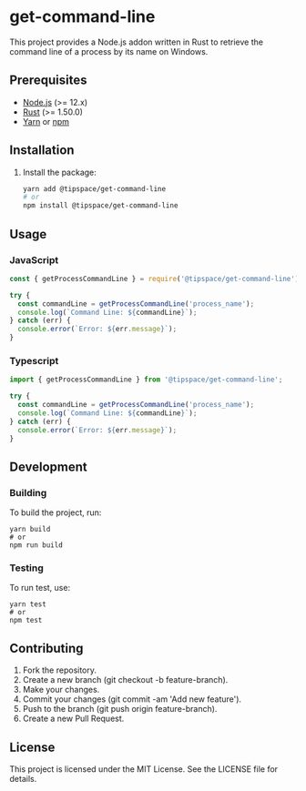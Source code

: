 # get-command-line

This project provides a Node.js addon written in Rust to retrieve the command line of a process by its name on Windows.

## Prerequisites

- [Node.js](https://nodejs.org/) (>= 12.x)
- [Rust](https://www.rust-lang.org/) (>= 1.50.0)
- [Yarn](https://yarnpkg.com/) or [npm](https://www.npmjs.com/)

## Installation

1. Install the package:
    ```sh
    yarn add @tipspace/get-command-line
    # or
    npm install @tipspace/get-command-line
    ```

## Usage

### JavaScript

```javascript
const { getProcessCommandLine } = require('@tipspace/get-command-line');

try {
  const commandLine = getProcessCommandLine('process_name');
  console.log(`Command Line: ${commandLine}`);
} catch (err) {
  console.error(`Error: ${err.message}`);
}
```

### Typescript

```typescript
import { getProcessCommandLine } from '@tipspace/get-command-line';

try {
  const commandLine = getProcessCommandLine('process_name');
  console.log(`Command Line: ${commandLine}`);
} catch (err) {
  console.error(`Error: ${err.message}`);
}
```

## Development

### Building

To build the project, run:

```
yarn build
# or
npm run build
```

### Testing

To run test, use:

```
yarn test
# or
npm test
```

## Contributing

1. Fork the repository.
2. Create a new branch (git checkout -b feature-branch).
3. Make your changes.
4. Commit your changes (git commit -am 'Add new feature').
5. Push to the branch (git push origin feature-branch).
6. Create a new Pull Request.

## License

This project is licensed under the MIT License. See the LICENSE file for details.
